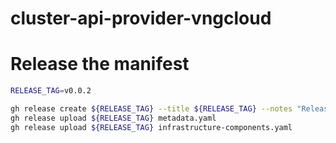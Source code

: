 # cluster-api-provider-vngcloud

# Release the manifest

```bash
RELEASE_TAG=v0.0.2

gh release create ${RELEASE_TAG} --title ${RELEASE_TAG} --notes "Release ${RELEASE_TAG}"
gh release upload ${RELEASE_TAG} metadata.yaml
gh release upload ${RELEASE_TAG} infrastructure-components.yaml
```
